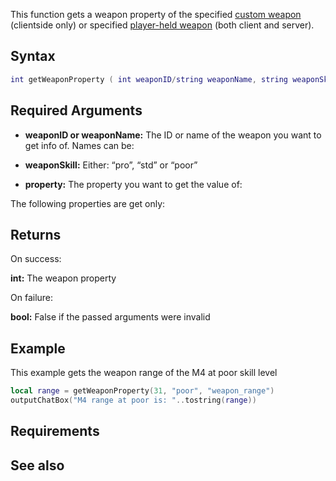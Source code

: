 This function gets a weapon property of the specified [custom weapon](/Element/Weapon.md "wikilink") (clientside only) or specified [player-held weapon](/Weapons.md "wikilink") (both client and server).

Syntax
------

``` lua
int getWeaponProperty ( int weaponID/string weaponName, string weaponSkill, string property )
```

Required Arguments
------------------

-   **weaponID or weaponName:** The ID or name of the weapon you want to get info of. Names can be:

-   **weaponSkill:** Either: “pro”, “std” or “poor”
-   **property:** The property you want to get the value of:

The following properties are get only:

Returns
-------

On success:

**int:** The weapon property

On failure:

**bool:** False if the passed arguments were invalid

Example
-------

This example gets the weapon range of the M4 at poor skill level

``` lua
local range = getWeaponProperty(31, "poor", "weapon_range")
outputChatBox("M4 range at poor is: "..tostring(range))
```

Requirements
------------

See also
--------
